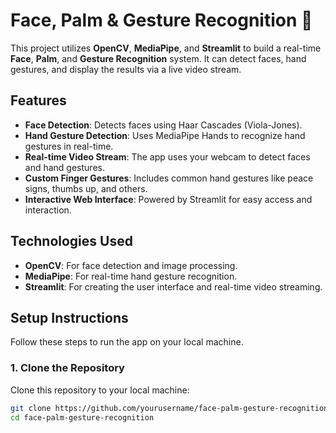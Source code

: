 # Face, Palm & Gesture Recognition 🤖

This project utilizes **OpenCV**, **MediaPipe**, and **Streamlit** to build a real-time **Face**, **Palm**, and **Gesture Recognition** system. It can detect faces, hand gestures, and display the results via a live video stream.

## Features

- **Face Detection**: Detects faces using Haar Cascades (Viola-Jones).
- **Hand Gesture Detection**: Uses MediaPipe Hands to recognize hand gestures in real-time.
- **Real-time Video Stream**: The app uses your webcam to detect faces and hand gestures.
- **Custom Finger Gestures**: Includes common hand gestures like peace signs, thumbs up, and others.
- **Interactive Web Interface**: Powered by Streamlit for easy access and interaction.

## Technologies Used

- **OpenCV**: For face detection and image processing.
- **MediaPipe**: For real-time hand gesture recognition.
- **Streamlit**: For creating the user interface and real-time video streaming.

## Setup Instructions

Follow these steps to run the app on your local machine.

### 1. Clone the Repository

Clone this repository to your local machine:
```bash
git clone https://github.com/yourusername/face-palm-gesture-recognition.git
cd face-palm-gesture-recognition
